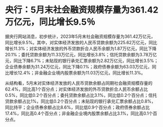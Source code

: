 

# 央行：5月末社会融资规模存量为361.42万亿元，同比增长9.5％

据央行网站消息，初步统计，2023年5月末社会融资规模存量为361.42万亿元，同比增长9.5%。其中，对实体经济发放的人民币贷款余额为225.62万亿元，同比增长11.3%；对实体经济发放的外币贷款折合人民币余额为1.87万亿元，同比下降20.1%；委托贷款余额为11.33万亿元，同比增长3.8%；信托贷款余额为3.78万亿元，同比下降6.7%；未贴现的银行承兑汇票余额为2.82万亿元，同比增长3.5%；企业债券余额为31.24万亿元，同比下降0.1%；政府债券余额为63.03万亿元，同比增长12.4%；非金融企业境内股票余额为11.03万亿元，同比增长11.3%。

从结构看，5月末对实体经济发放的人民币贷款余额占同期社会融资规模存量的62.4%，同比高1个百分点；对实体经济发放的外币贷款折合人民币余额占比0.5%，同比低0.2个百分点；委托贷款余额占比3.1%，同比低0.2个百分点；信托贷款余额占比1%，同比低0.2个百分点；未贴现的银行承兑汇票余额占比0.8%，同比持平；企业债券余额占比8.6%，同比低0.9个百分点；政府债券余额占比17.4%，同比高0.4个百分点；非金融企业境内股票余额占比3.1%，同比高0.1个百分点。

